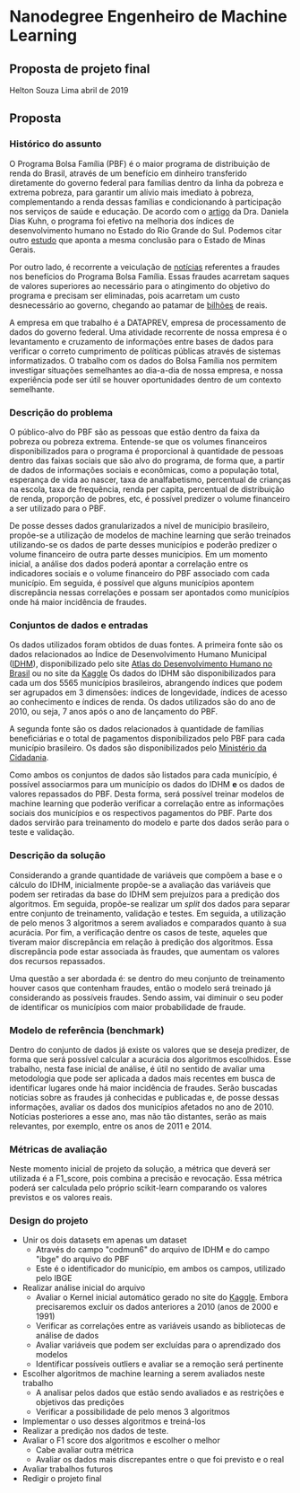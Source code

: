 # Nanodegree Engenheiro de Machine Learning
## Proposta de projeto final

Helton Souza Lima
abril de 2019

## Proposta

### Histórico do assunto

O Programa Bolsa Família (PBF) é o maior programa de distribuição de renda do Brasil, através de um benefício em dinheiro transferido diretamente do governo federal para famílias dentro da linha da pobreza e extrema pobreza, para garantir um alívio mais imediato à pobreza, complementando a renda dessas famílias e condicionando à participação nos serviços de saúde e educação. De acordo com o [artigo](https://www.revistas.unijui.edu.br/index.php/desenvolvimentoemquestao/article/view/5799/5303) da Dra. Daniela Dias Kuhn, o programa foi efetivo na melhoria dos índices de desenvolvimento humano no Estado do Rio Grande do Sul. Podemos citar outro [estudo](http://www.anpad.org.br/admin/pdf/apb1239.pdf) que aponta a mesma conclusão para o Estado de Minas Gerais.

Por outro lado, é recorrente a veiculação de [notícias](https://www.google.com/search?q=bolsa+fam%C3%ADlia+fraudes&rlz=1C1GCEU_pt-brBR835BR835&source=lnms&tbm=nws&sa=X&ved=0ahUKEwiz_MzgsLbhAhU7KLkGHcQzCmgQ_AUIDigB&biw=1920&bih=969) referentes a fraudes nos benefícios do Programa Bolsa Família. Essas fraudes acarretam saques de valores superiores ao necessário para o atingimento do objetivo do programa e precisam ser eliminadas, pois acarretam um custo desnecessário ao governo, chegando ao patamar de [bilhões](https://exame.abril.com.br/brasil/controladoria-geral-acha-r-13-bi-em-fraudes-no-bolsa-familia/) de reais. 

A empresa em que trabalho é a DATAPREV, empresa de processamento de dados do governo federal. Uma atividade recorrente de nossa empresa é o levantamento e cruzamento de informações entre bases de dados para verificar o correto cumprimento de políticas públicas através de sistemas informatizados. O trabalho com os dados do Bolsa Família nos permitem investigar situações semelhantes ao dia-a-dia de nossa empresa, e nossa experiência pode ser útil se houver oportunidades dentro de um contexto semelhante.


### Descrição do problema

O público-alvo do PBF são as pessoas que estão dentro da faixa da pobreza ou pobreza extrema. Entende-se que os volumes financeiros disponibilizados para o programa é proporcional à quantidade de pessoas dentro das faixas sociais que são alvo do programa, de forma que, a partir de dados de informações sociais e econômicas, como a população total, esperança de vida ao nascer, taxa de analfabetismo, percentual de crianças na escola, taxa de frequência, renda per capita, percentual de distribuição de renda, proporção de pobres, etc, é possível predizer o volume financeiro a ser utilizado para o PBF. 

De posse desses dados granularizados a nível de município brasileiro, propõe-se a utilização de modelos de machine learning que serão treinados utilizando-se os dados de parte desses municípios e poderão predizer o volume financeiro de outra parte desses municípios. Em um momento inicial, a análise dos dados poderá apontar a correlação entre os indicadores sociais e o volume financeiro do PBF associado com cada município. Em seguida, é possível que alguns municípios apontem discrepância nessas correlações e possam ser apontados como municípios onde há maior incidência de fraudes.


### Conjuntos de dados e entradas

Os dados utilizados foram obtidos de duas fontes. A primeira fonte são os dados relacionados ao Índice de Desenvolvimento Humano Municipal ([IDHM](http://www.atlasbrasil.org.br/2013/pt/o_atlas/idhm/)), disponibilizado pelo site [Atlas do Desenvolvimento Humano no Brasil](http://www.atlasbrasil.org.br/2013/pt/home/) ou no site da [Kaggle](https://www.kaggle.com/pauloeduneves/hdi-brazil-idh-brasil) Os dados do IDHM são disponibilizados para cada um dos 5565 municípios brasileiros, abrangendo índices que podem ser agrupados em 3 dimensões: índices de longevidade, índices de acesso ao conhecimento e índices de renda. Os dados utilizados são do ano de 2010, ou seja, 7 anos após o ano de lançamento do PBF.

A segunda fonte são os dados relacionados à quantidade de famílias beneficiárias e o total de pagamentos disponibilizados pelo PBF para cada município brasileiro. Os dados são disponibilizados pelo [Ministério da Cidadania](https://aplicacoes.mds.gov.br/sagi/vis/data/data-table.php).

Como ambos os conjuntos de dados são listados para cada município, é possível associarmos para um município os dados do IDHM **e** os dados de valores repassados do PBF. Desta forma, será possível treinar modelos de machine learning que poderão verificar a correlação entre as informações sociais dos municípios e os respectivos pagamentos do PBF. Parte dos dados servirão para treinamento do modelo e parte dos dados serão para o teste e validação. 


### Descrição da solução

Considerando a grande quantidade de variáveis que compõem a base e o cálculo do IDHM, inicialmente propõe-se a avaliação das variáveis que podem ser retiradas da base do IDHM sem prejuízos para a predição dos algoritmos. Em seguida, propõe-se realizar um _split_ dos dados para separar entre conjunto de treinamento, validação e testes. Em seguida, a utilização de pelo menos 3 algoritmos a serem avaliados e comparados quanto à sua acurácia. Por fim, a verificação dentre os casos de teste, aqueles que tiveram maior discrepância em relação à predição dos algoritmos. Essa discrepância pode estar associada às fraudes, que aumentam os valores dos recursos repassados.

Uma questão a ser abordada é: se dentro do meu conjunto de treinamento houver casos que contenham fraudes, então o modelo será treinado já considerando as possíveis fraudes. Sendo assim, vai diminuir o seu poder de identificar os municípios com maior probabilidade de fraude. 


### Modelo de referência (benchmark)

Dentro do conjunto de dados já existe os valores que se deseja predizer, de forma que será possível calcular a acurácia dos algoritmos escolhidos. Esse trabalho, nesta fase inicial de análise, é útil no sentido de avaliar uma metodologia que pode ser aplicada a dados mais recentes em busca de identificar lugares onde há maior incidência de fraudes. Serão buscadas notícias sobre as fraudes já conhecidas e publicadas e, de posse dessas informações, avaliar os dados dos municípios afetados no ano de 2010. Notícias posteriores a esse ano, mas não tão distantes, serão as mais relevantes, por exemplo, entre os anos de 2011 e 2014.


### Métricas de avaliação

Neste momento inicial de projeto da solução, a métrica que deverá ser utilizada é a F1_score, pois combina a precisão e revocação. Essa métrica poderá ser calculada pelo próprio scikit-learn comparando os valores previstos e os valores reais.


### Design do projeto

* Unir os dois datasets em apenas um dataset
  * Através do campo "codmun6" do arquivo de IDHM e do campo "ibge" do arquivo do PBF
  * Este é o identificador do município, em ambos os campos, utilizado pelo IBGE
* Realizar análise inicial do arquivo
  * Avaliar o Kernel inicial automático gerado no site do [Kaggle](https://www.kaggle.com/kerneler/starter-hdi-brazil-idh-brasil-80f68b4b-6). Embora precisaremos excluir os dados anteriores a 2010 (anos de 2000 e 1991)
  * Verificar as correlações entre as variáveis usando as bibliotecas de análise de dados
  * Avaliar variáveis que podem ser excluídas para o aprendizado dos modelos
  * Identificar possíveis outliers e avaliar se a remoção será pertinente
* Escolher algoritmos de machine learning a serem avaliados neste trabalho
  * A analisar pelos dados que estão sendo avaliados e as restrições e objetivos das predições
  * Verificar a possibilidade de pelo menos 3 algoritmos
* Implementar o uso desses algoritmos e treiná-los
* Realizar a predição nos dados de teste. 
* Avaliar o F1 score dos algoritmos e escolher o melhor
  * Cabe avaliar outra métrica
  * Avaliar os dados mais discrepantes entre o que foi previsto e o real
* Avaliar trabalhos futuros
* Redigir o projeto final
